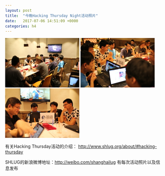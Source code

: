 ```yaml
---
layout: post
title:  "今晚Hacking Thursday Night活动照片"
date:   2017-07-06 14:51:09 +0000
categories: h4
---
```


[<img src='https://raw.githubusercontent.com/shanghailug/res2017/master/h706.h4/h706_1957_1000+08.240x160.jpg'>](https://raw.githubusercontent.com/shanghailug/res2017/master/h706.h4/h706_1957_1000+08.JPG)
[<img src='https://raw.githubusercontent.com/shanghailug/res2017/master/h706.h4/h706_1958_0300+08.240x160.jpg'>](https://raw.githubusercontent.com/shanghailug/res2017/master/h706.h4/h706_1958_0300+08.JPG)
[<img src='https://raw.githubusercontent.com/shanghailug/res2017/master/h706.h4/h706_1958_2600+08.240x160.jpg'>](https://raw.githubusercontent.com/shanghailug/res2017/master/h706.h4/h706_1958_2600+08.JPG)

有关Hacking Thursday活动的介绍：
http://www.shlug.org/about/#hacking-thursday

SHLUG的新浪微博地址：http://weibo.com/shanghailug 有每次活动照片以及信息发布


